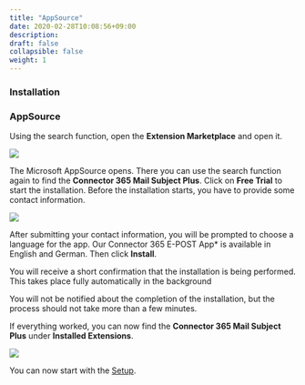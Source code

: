 ```yaml
---
title: "AppSource"
date: 2020-02-28T10:08:56+09:00
description: 
draft: false
collapsible: false
weight: 1
---
```

### Installation

### AppSource

Using the search function, open the **Extension Marketplace** and open it.

![](images/apps/epostextensionen.PNG)

The Microsoft AppSource opens. There you can use the search function again to find the **Connector 365 Mail Subject Plus**. Click on **Free Trial** to start the installation. Before the installation starts, you have to provide some contact information.

![](images/apps/mailattachmentssuche_ÄNDERN.PNG)

After submitting your contact information, you will be prompted to choose a language for the app. Our Connector 365 E-POST App* is available in English and German. Then click **Install**.

You will receive a short confirmation that the installation is being performed. This takes place fully automatically in the background

You will not be notified about the completion of the installation, but the process should not take more than a few minutes.

If everything worked, you can now find the **Connector 365 Mail Subject Plus** under **Installed Extensions**.

![](images/apps/easyinstalledextension.PNG)

You can now start with the [Setup](/en-us/apps/mailsubject/first-steps/setup/).

